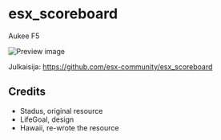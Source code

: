 # esx_scoreboard

Aukee F5

![Preview image](https://i.imgur.com/ilWqcHk.png)

Julkaisija: https://github.com/esx-community/esx_scoreboard

## Credits

- Stadus, original resource
- LifeGoal, design
- Hawaii, re-wrote the resource
